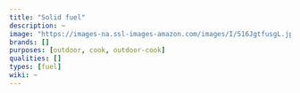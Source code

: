 ```yaml
---
title: "Solid fuel"
description: ~
image: "https://images-na.ssl-images-amazon.com/images/I/516JgtfusgL.jpg"
brands: []
purposes: [outdoor, cook, outdoor-cook]
qualities: []
types: [fuel]
wiki: ~
---
```

